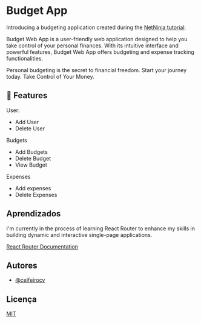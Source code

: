 # Budget App

Introducing a budgeting application created during the <a href="https://www.youtube.com/playlist?list=PL4cUxeGkcC9iNnY07bh_UPaRIQZcJfARY">NetNinja tutorial</a>:

Budget Web App is a user-friendly web application designed to help you take control of your personal finances. With its intuitive interface and powerful features, Budget Web App offers budgeting and expense tracking functionalities.

Personal budgeting is the secret to financial freedom. Start your journey today. Take Control of Your Money.

## 🧐 Features
User:
- Add User
- Delete User

Budgets
- Add Budgets
- Delete Budget
- View Budget

Expenses
- Add expenses
- Delete Expenses

## Aprendizados

I'm currently in the process of learning React Router to enhance my skills in building dynamic and interactive single-page applications.

<a href="https://reactrouter.com/" target="_blank">React Router Documentation</a>

## Autores

- [@ceifeirocv](https://www.github.com/ceifeirocv)


## Licença

[MIT](https://choosealicense.com/licenses/mit/)



